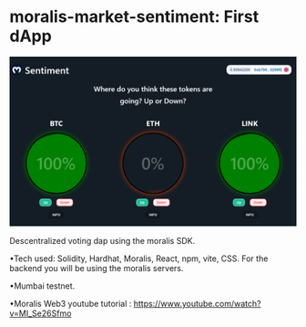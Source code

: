 # moralis-market-sentiment: First dApp 

![desktop](./market-sentiment-app.png)

Descentralized voting dap using the moralis SDK.

•Tech used: Solidity, Hardhat, Moralis, React, npm, vite, CSS. For the backend you will be using the moralis servers.

•Mumbai testnet.

•Moralis Web3 youtube tutorial : https://www.youtube.com/watch?v=MI_Se26Sfmo
